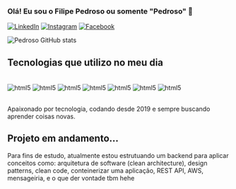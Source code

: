 ### Olá! Eu sou o Filipe Pedroso ou somente "Pedroso" 🤙

[![LinkedIn](https://img.shields.io/badge/LinkedIn-0077B5?style=for-the-badge&logo=linkedin&logoColor=white)](https://www.linkedin.com/in/filipe-pedroso/)
[![Instagram](https://img.shields.io/badge/Instagram-E4405F?style=for-the-badge&logo=instagram&logoColor=white)](https://www.instagram.com/fi.pedroso/)
[![Facebook](https://img.shields.io/badge/Facebook-1877F2?style=for-the-badge&logo=facebook&logoColor=white)](https://www.facebook.com/filipe.pedrosodasilva)

![Pedroso GitHub stats](https://github-readme-stats.vercel.app/api?username=devpedroso&show_icons=true&theme=highcontrast)

## Tecnologias que utilizo no meu dia

<div style="display: inline_block"><br/>
  <img align="center" alt="html5" src="https://img.shields.io/badge/HTML5-E34F26?style=for-the-badge&logo=html5&logoColor=white" />
  <img align="center" alt="html5" src="https://img.shields.io/badge/CSS3-1572B6?style=for-the-badge&logo=css3&logoColor=white" />
  <img align="center" alt="html5" src="https://img.shields.io/badge/JavaScript-F7DF1E?style=for-the-badge&logo=javascript&logoColor=black" />
  <img align="center" alt="html5" src="https://img.shields.io/badge/TypeScript-007ACC?style=for-the-badge&logo=typescript&logoColor=white" />
  <img align="center" alt="html5" src="https://img.shields.io/badge/React-20232A?style=for-the-badge&logo=react&logoColor=61DAFB" />
  <img align="center" alt="html5" src="https://img.shields.io/badge/React_Native-20232A?style=for-the-badge&logo=react&logoColor=61DAFB" />  
  <img align="center" alt="html5" src="https://img.shields.io/badge/Java-ED8B00?style=for-the-badge&logo=openjdk&logoColor=white" />  
</div><br />

Apaixonado por tecnologia, codando desde 2019 e sempre buscando aprender coisas novas.

## Projeto em andamento...

Para fins de estudo, atualmente estou estrutuando um backend para aplicar conceitos como: arquitetura de software (clean architecture), design patterns, clean code, conteinerizar uma aplicação, REST API, AWS, mensageiria, e o que der vontade tbm hehe
